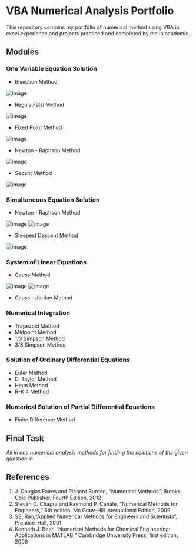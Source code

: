 # VBA Numerical Analysis Portfolio

This repository contains my portfolio of numerical method using VBA in excel experience and projects practiced and completed by me in academic.

## Modules

### One Variable Equation Solution

- Bisection Method

![image](https://user-images.githubusercontent.com/88588162/128624728-a64c6185-f719-4661-b663-9da5a896bd22.png)

- Regula Falsi Method

![image](https://user-images.githubusercontent.com/88588162/128624740-18d4ff84-5e6f-4e22-8d3d-ead65f2d575b.png)

- Fixed Point Method

![image](https://user-images.githubusercontent.com/88588162/128624751-caa4ec87-f7db-43ca-9829-2ab52c49dc6e.png)

- Newton - Raphson Method

![image](https://user-images.githubusercontent.com/88588162/128624769-942c053a-9922-4c51-809f-146fdf5f3231.png)

- Secant Method

![image](https://user-images.githubusercontent.com/88588162/128624773-b9eb1bc8-46ff-4de3-8f28-053e04c485e7.png)

### Simultaneous Equation Solution

- Newton - Raphson Method

![image](https://user-images.githubusercontent.com/88588162/128624814-fe2403b8-7b5d-4576-8845-7eda528e7dd8.png)
![image](https://user-images.githubusercontent.com/88588162/128624818-082c8482-57c8-4bcb-94de-08fe9035db44.png)

- Steepest Descent Method

![image](https://user-images.githubusercontent.com/88588162/128624803-ff7a93ae-dc2d-44f9-806d-04b2de1a6a09.png)

### System of Linear Equations

- Gauss Method

![image](https://user-images.githubusercontent.com/88588162/128624880-0ee0ce7e-5556-450f-a4ec-2e6411fe55d3.png)
![image](https://user-images.githubusercontent.com/88588162/128624882-7fef72b4-e8c5-471c-b41a-18928d0a9366.png)

- Gauss - Jordan Method

### Numerical Integration

- Trapezoid Method
- Midpoint Method
- 1/3 Simpson Method
- 3/8 Simpson Method

### Solution of Ordinary Differential Equations

- Euler Method
- D. Taylor Method
- Heun Method
- R-K 4 Method

### Numerical Solution of Partial Differential Equations

- Finite Difference Method

## Final Task

*All in one numerical analysis methods for finding the solutions of the given question in*

## References
1. J. Douglas Faires and Richard Burden, “Numerical Methods”, Brooks Cole Publisher, Fourth Edition, 2012 
2. Steven C. Chapra and Raymond P. Canale, “Numerical Methods for Engineers,“ 6th edition, Mc.Graw-Hill International Edition, 2009
3. SS. Rao,“Applied Numerical Methods for Engineers and Scientists“, Prentice-Hall, 2001
4. Kenneth J. Beer, “Numerical Methods for Chemical Engineering: Applications in MATLAB,“ Cambridge University Press, first edition, 2006
